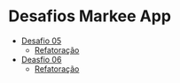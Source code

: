 # Desafios Markee App
- [Desafio 05](https://github.com/juniormartinxo/markee-app/pull/3#issue-736696531)
  - [Refatoração](https://github.com/juniormartinxo/markee-app/pull/7#issue-737053363)
- [Deasfio 06](https://github.com/juniormartinxo/markee-app/pull/9#issue-737087613)
  - [Refatoração](https://github.com/juniormartinxo/markee-app/pull/10#issue-1000337208)
